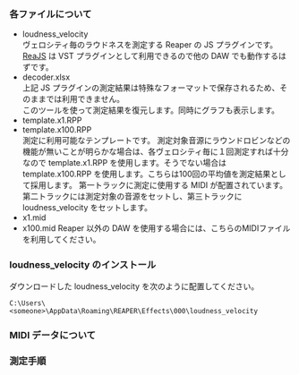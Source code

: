 ### 各ファイルについて
- loudness_velocity  
ヴェロシティ毎のラウドネスを測定する Reaper の JS プラグインです。  
[ReaJS](https://www.reaper.fm/reaplugs/) は VST プラグインとして利用できるので他の DAW でも動作するはずです。
- decoder.xlsx  
上記 JS プラグインの測定結果は特殊なフォーマットで保存されるため、そのままでは利用できません。  
このツールを使って測定結果を復元します。同時にグラフも表示します。
- template.x1.RPP
- template.x100.RPP  
測定に利用可能なテンプレートです。
測定対象音源にラウンドロビンなどの機能が無いことが明らかな場合は、各ヴェロシティ毎に１回測定すれば十分なので template.x1.RPP を使用します。そうでない場合は template.x100.RPP を使用します。こちらは100回の平均値を測定結果として採用します。
第一トラックに測定に使用する MIDI が配置されています。第二トラックには測定対象の音源をセットし、第三トラックに loudness_velocity をセットします。
- x1.mid
- x100.mid
Reaper 以外の DAW を使用する場合には、こちらのMIDIファイルを利用してください。

### loudness_velocity のインストール
ダウンロードした loudness_velocity を次のように配置してください。
```
C:\Users\<someone>\AppData\Roaming\REAPER\Effects\000\loudness_velocity  
```

### MIDI データについて

### 測定手順
